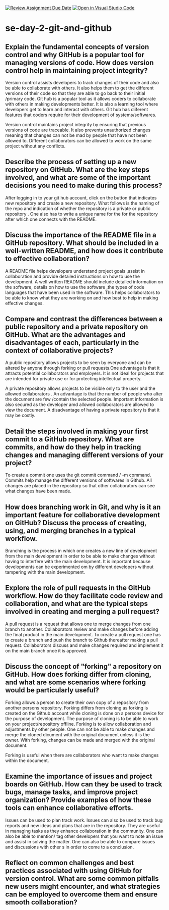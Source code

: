 [![Review Assignment Due Date](https://classroom.github.com/assets/deadline-readme-button-22041afd0340ce965d47ae6ef1cefeee28c7c493a6346c4f15d667ab976d596c.svg)](https://classroom.github.com/a/8wgCKhpZ)
[![Open in Visual Studio Code](https://classroom.github.com/assets/open-in-vscode-2e0aaae1b6195c2367325f4f02e2d04e9abb55f0b24a779b69b11b9e10269abc.svg)](https://classroom.github.com/online_ide?assignment_repo_id=18660106&assignment_repo_type=AssignmentRepo)
# se-day-2-git-and-github
## Explain the fundamental concepts of version control and why GitHub is a popular tool for managing versions of code. How does version control help in maintaining project integrity?

Version control assists developers to track changes of their code and also be able to collaborate with others. It also helps them to get the different versions of their code so that they are able to go back to their initial /primary code. Git hub is a popular tool as it allows coders to collaborate with others in making developments better. It is also a learning tool where developers get to learn and interact with others. Git hub has diiferent features that coders require for their development of systems/softwares.

Version control maintains project integrity by ensuring that previous versions of code are  traceable. It also prevents unauthorized changes meaning that changes can not be mad by people that have not been allowed to. Different collaborators can be allowed to work on the same project without any conflicts.

## Describe the process of setting up a new repository on GitHub. What are the key steps involved, and what are some of the important decisions you need to make during this process?

After logging in to your git hub account, click on the button that indicates new repository and create a new repository. What follows is the naming of the repo and indication of whether the repository is a private or public repository . One also has to write a unique name for the for the repository after which one connects with the README. 

## Discuss the importance of the README file in a GitHub repository. What should be included in a well-written README, and how does it contribute to effective collaboration?

A README file helps developers understand project goals ,assist in collaboration and provide detailed instructions on how to use the development.
A well written README should include detailed information on the software, details on how to use the software ,the types of code languages that have been used in the software. This helps collaborators to be able to know what they are working on and how best to help in making effective changes.

## Compare and contrast the differences between a public repository and a private repository on GitHub. What are the advantages and disadvantages of each, particularly in the context of collaborative projects?

A public repository allows projects to be seen by everyone and can be altered by anyone through forking or pull requests.One advantage is that it attracts potential collaborators and employers. It is not ideal for projects that are intended for private use or for protecting intellectual property.

A private repository allows projects to be visible only to the user and the allowed collaborators . An advantage is that the number of people who alter the document are few /contain the selected people. Important information is also secured as the developer amd allowed collaborators are allowed to view the document. 
A disadvantage of having a private repository is that it may be costly.


## Detail the steps involved in making your first commit to a GitHub repository. What are commits, and how do they help in tracking changes and managing different versions of your project?
To create a commit one uses the git commit command / -m command. Commits help manage the different versions of softwares in Github. All changes are placed in the repository so that other collaborators can see what changes have been made.

## How does branching work in Git, and why is it an important feature for collaborative development on GitHub? Discuss the process of creating, using, and merging branches in a typical workflow.
Branching is the process in which one creates a new line of development from the main development in order to be able to make changes without having to interfere with the main development. It is important because developments can be experimented om by different developers without tampering with the main development.

## Explore the role of pull requests in the GitHub workflow. How do they facilitate code review and collaboration, and what are the typical steps involved in creating and merging a pull request?

A pull request is a request that allows one to merge changes from one branch to another. Collaborators review and make changes before adding the final product in the main development. To create a pull request one has to create a branch and push the branch to Github thereafter making a pull request. Collaborators discuss and make changes required and implement it on the main branch once it is approved.
## Discuss the concept of "forking" a repository on GitHub. How does forking differ from cloning, and what are some scenarios where forking would be particularly useful?

Forking allows a person to create their own copy of a repository from another persons repository.
Forking differs from cloning as forking is created on the Github account while cloning is done on a persons device for the purpose of development.
The purpose of cloning is to be able to work on your project/repository offline. Forking is to allow collaboration and adjustments by other people. One can not be able to make changes and merge the cloned dicument with the original document unless it is the owner. With forking, changes can be made and merged with the original document.

Forking is useful when there are collaborators who want to make changes within the document.

## Examine the importance of issues and project boards on GitHub. How can they be used to track bugs, manage tasks, and improve project organization? Provide examples of how these tools can enhance collaborative efforts.

Issues can be used to plan track work. Issues can also be used to track bug reports and new ideas and plans that are in the repository. They are useful in managing tasks as they enhance collaboration in the community. One can also be able to mention/ tag other developers that you want to note an issue and assist in solving the matter. One can also be able to compare issues and discussions with other s in order to come to a conclusion.

## Reflect on common challenges and best practices associated with using GitHub for version control. What are some common pitfalls new users might encounter, and what strategies can be employed to overcome them and ensure smooth collaboration?
